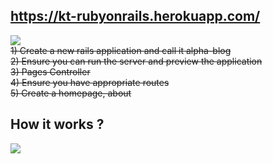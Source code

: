 
## https://kt-rubyonrails.herokuapp.com/ 
![](https://i.ibb.co/PFWMdfr/image.png)
<br/>
~~1) Create a new rails application and call it alpha-blog <br>~~
~~2) Ensure you can run the server and preview the application <br>~~
~~3) Pages Controller <br>~~
~~4) Ensure you have appropriate routes <br>~~
~~5) Create a homepage, about <br>~~



## How it works ?

![](https://i.ibb.co/xXDcMr8/image.png)
